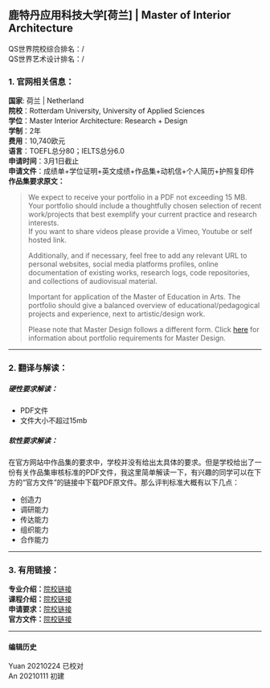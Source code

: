## 鹿特丹应用科技大学[荷兰] | Master of Interior Architecture

QS世界院校综合排名：/  
QS世界艺术设计排名：/  

### 1. 官网相关信息：

**国家**: 荷兰 | Netherland  
**院校**：Rotterdam University, University of Applied Sciences  
**学位**：Master Interior Architecture: Research + Design  
**学制**：2年  
**费用**：10,740欧元  
**语言**：TOEFL总分80；IELTS总分6.0  
**申请时间**：3月1日截止  
**申请文件**：成绩单+学位证明+英文成绩+作品集+动机信+个人简历+护照复印件  
**作品集要求原文：**   
> We expect to receive your portfolio in a PDF not exceeding 15 MB.  
Your portfolio should include a thoughtfully chosen selection of recent work/projects that best exemplify your current practice and research interests.  
If you want to share videos please provide a Vimeo, Youtube or self hosted link.  
>
> Additionally, and if necessary, feel free to add any relevant URL to personal websites, social media platforms profiles, online documentation of existing works, research logs, code repositories, and collections of audiovisual material.  
>
> Important for application of the Master of Education in Arts. The portfolio should give a balanced overview of educational/pedagogical projects and experience, next to artistic/design work.  
>
> Please note that Master Design follows a different form. Click [here](https://www.pzwart.nl/wp-content/uploads/2020/10/20201027-MD-Application-Portfolio-Assessment-2123.pdf) for information about portfolio requirements for Master Design.  



---


### 2. 翻译与解读：

##### 硬性要求解读：
- PDF文件  
- 文件大小不超过15mb  


##### 软性要求解读：
在官方网站中作品集的要求中，学校并没有给出太具体的要求。但是学校给出了一份有关作品集审核标准的PDF文件，我这里简单解读一下，有兴趣的同学可以在下方的“官方文件”的链接中下载PDF原文件。那么评判标准大概有以下几点：
- 创造力  
- 调研能力  
- 传达能力  
- 组织能力  
- 合作能力  


---


### 3. 有用链接：

**专业介绍：**[院校链接](https://rotterdamuas.com/programmes/master/interior-architecture-research-design/)  
**课程介绍：**[院校链接](https://rotterdamuas.com/programmes/master/interior-architecture-research-design/)  
**申请要求：**[院校链接](https://www.pzwart.nl/application/application-requirements/)  
**官方文件：**[院校链接](https://www.pzwart.nl/wp-content/uploads/2020/10/20201027-MD-Application-Portfolio-Assessment-2123.pdf)   



---


#### 编辑历史
Yuan 20210224 已校对    
An 20210111 初建  
